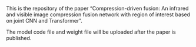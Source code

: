 This is the repository of the paper “Compression-driven fusion: An infrared and visible image compression fusion network with region of interest based on joint CNN and Transformer”.

The model code file and weight file will be uploaded after the paper is published.
